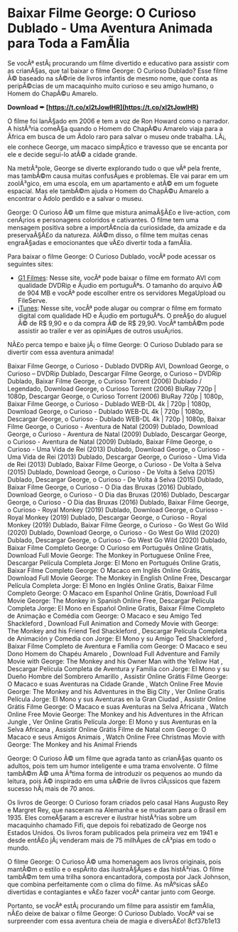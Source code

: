 # Baixar Filme George: O Curioso Dublado - Uma Aventura Animada para Toda a FamÃ­lia
  
Se vocÃª estÃ¡ procurando um filme divertido e educativo para assistir com as crianÃ§as, que tal baixar o filme George: O Curioso Dublado? Esse filme Ã© baseado na sÃ©rie de livros infantis de mesmo nome, que conta as peripÃ©cias de um macaquinho muito curioso e seu amigo humano, o Homem do ChapÃ©u Amarelo.
 
**Download ✒ [https://t.co/xI2tJowlHR](https://t.co/xI2tJowlHR)**


  
O filme foi lanÃ§ado em 2006 e tem a voz de Ron Howard como o narrador. A histÃ³ria comeÃ§a quando o Homem do ChapÃ©u Amarelo viaja para a Ãfrica em busca de um Ã­dolo raro para salvar o museu onde trabalha. LÃ¡, ele conhece George, um macaco simpÃ¡tico e travesso que se encanta por ele e decide segui-lo atÃ© a cidade grande.
  
Na metrÃ³pole, George se diverte explorando tudo o que vÃª pela frente, mas tambÃ©m causa muitas confusÃµes e problemas. Ele vai parar em um zoolÃ³gico, em uma escola, em um apartamento e atÃ© em um foguete espacial. Mas ele tambÃ©m ajuda o Homem do ChapÃ©u Amarelo a encontrar o Ã­dolo perdido e a salvar o museu.
  
George: O Curioso Ã© um filme que mistura animaÃ§Ã£o e live-action, com cenÃ¡rios e personagens coloridos e cativantes. O filme tem uma mensagem positiva sobre a importÃ¢ncia da curiosidade, da amizade e da preservaÃ§Ã£o da natureza. AlÃ©m disso, o filme tem muitas cenas engraÃ§adas e emocionantes que vÃ£o divertir toda a famÃ­lia.
  
Para baixar o filme George: O Curioso Dublado, vocÃª pode acessar os seguintes sites:
  
- [G1 Filmes](https://www.g1filmes.com/download-george-o-curioso-dvdrip-dublado): Nesse site, vocÃª pode baixar o filme em formato AVI com qualidade DVDRip e Ã¡udio em portuguÃªs. O tamanho do arquivo Ã© de 904 MB e vocÃª pode escolher entre os servidores MegaUpload ou FileServe.
- [iTunes](https://itunes.apple.com/br/movie/george-o-curioso-curious-george-dublado-2006/id568766576): Nesse site, vocÃª pode alugar ou comprar o filme em formato digital com qualidade HD e Ã¡udio em portuguÃªs. O preÃ§o do aluguel Ã© de R$ 9,90 e o da compra Ã© de R$ 29,90. VocÃª tambÃ©m pode assistir ao trailer e ver as opiniÃµes de outros usuÃ¡rios.

NÃ£o perca tempo e baixe jÃ¡ o filme George: O Curioso Dublado para se divertir com essa aventura animada!
 
Baixar Filme George, o Curioso - Dublado DVDRip AVI,  Download George, o Curioso – DVDRip Dublado,  Descargar Filme George, o Curioso – DVDRip Dublado,  Baixar Filme George, o Curioso Torrent (2006) Dublado / Legendado,  Download George, o Curioso Torrent (2006) BluRay 720p | 1080p,  Descargar George, o Curioso Torrent (2006) BluRay 720p | 1080p,  Baixar Filme George, o Curioso - Dublado WEB-DL 4k | 720p | 1080p,  Download George, o Curioso - Dublado WEB-DL 4k | 720p | 1080p,  Descargar George, o Curioso - Dublado WEB-DL 4k | 720p | 1080p,  Baixar Filme George, o Curioso - Aventura de Natal (2009) Dublado,  Download George, o Curioso - Aventura de Natal (2009) Dublado,  Descargar George, o Curioso - Aventura de Natal (2009) Dublado,  Baixar Filme George, o Curioso - Uma Vida de Rei (2013) Dublado,  Download George, o Curioso - Uma Vida de Rei (2013) Dublado,  Descargar George, o Curioso - Uma Vida de Rei (2013) Dublado,  Baixar Filme George, o Curioso - De Volta à Selva (2015) Dublado,  Download George, o Curioso - De Volta à Selva (2015) Dublado,  Descargar George, o Curioso - De Volta à Selva (2015) Dublado,  Baixar Filme George, o Curioso - O Dia das Bruxas (2016) Dublado,  Download George, o Curioso - O Dia das Bruxas (2016) Dublado,  Descargar George, o Curioso - O Dia das Bruxas (2016) Dublado,  Baixar Filme George, o Curioso - Royal Monkey (2019) Dublado,  Download George, o Curioso - Royal Monkey (2019) Dublado,  Descargar George, o Curioso - Royal Monkey (2019) Dublado,  Baixar Filme George, o Curioso - Go West Go Wild (2020) Dublado,  Download George, o Curioso - Go West Go Wild (2020) Dublado,  Descargar George, o Curioso - Go West Go Wild (2020) Dublado,  Baixar Filme Completo George: O Curioso em Português Online Grátis,  Download Full Movie George: The Monkey in Portuguese Online Free,  Descargar Película Completa Jorge: El Mono en Portugués Online Gratis,  Baixar Filme Completo George: O Macaco em Inglês Online Grátis,  Download Full Movie George: The Monkey in English Online Free,  Descargar Película Completa Jorge: El Mono en Inglés Online Gratis,  Baixar Filme Completo George: O Macaco em Espanhol Online Grátis,  Download Full Movie George: The Monkey in Spanish Online Free,  Descargar Película Completa Jorge: El Mono en Español Online Gratis,  Baixar Filme Completo de Animação e Comédia com George: O Macaco e seu Amigo Ted Shackleford ,  Download Full Animation and Comedy Movie with George: The Monkey and his Friend Ted Shackleford ,  Descargar Película Completa de Animación y Comedia con Jorge: El Mono y su Amigo Ted Shackleford ,  Baixar Filme Completo de Aventura e Família com George: O Macaco e seu Dono Homem do Chapéu Amarelo ,  Download Full Adventure and Family Movie with George: The Monkey and his Owner Man with the Yellow Hat ,  Descargar Película Completa de Aventura y Familia con Jorge: El Mono y su Dueño Hombre del Sombrero Amarillo ,  Assistir Online Grátis Filme George: O Macaco e suas Aventuras na Cidade Grande ,  Watch Online Free Movie George: The Monkey and his Adventures in the Big City ,  Ver Online Gratis Película Jorge: El Mono y sus Aventuras en la Gran Ciudad ,  Assistir Online Grátis Filme George: O Macaco e suas Aventuras na Selva Africana ,  Watch Online Free Movie George: The Monkey and his Adventures in the African Jungle ,  Ver Online Gratis Película Jorge: El Mono y sus Aventuras en la Selva Africana ,  Assistir Online Grátis Filme de Natal com George: O Macaco e seus Amigos Animais ,  Watch Online Free Christmas Movie with George: The Monkey and his Animal Friends
  
George: O Curioso Ã© um filme que agrada tanto as crianÃ§as quanto os adultos, pois tem um humor inteligente e uma trama envolvente. O filme tambÃ©m Ã© uma Ã³tima forma de introduzir os pequenos ao mundo da leitura, pois Ã© inspirado em uma sÃ©rie de livros clÃ¡ssicos que fazem sucesso hÃ¡ mais de 70 anos.
  
Os livros de George: O Curioso foram criados pelo casal Hans Augusto Rey e Margret Rey, que nasceram na Alemanha e se mudaram para o Brasil em 1935. Eles comeÃ§aram a escrever e ilustrar histÃ³rias sobre um macaquinho chamado Fifi, que depois foi rebatizado de George nos Estados Unidos. Os livros foram publicados pela primeira vez em 1941 e desde entÃ£o jÃ¡ venderam mais de 75 milhÃµes de cÃ³pias em todo o mundo.
  
O filme George: O Curioso Ã© uma homenagem aos livros originais, pois mantÃ©m o estilo e o espÃ­rito das ilustraÃ§Ãµes e das histÃ³rias. O filme tambÃ©m tem uma trilha sonora encantadora, composta por Jack Johnson, que combina perfeitamente com o clima do filme. As mÃºsicas sÃ£o divertidas e contagiantes e vÃ£o fazer vocÃª cantar junto com George.
  
Portanto, se vocÃª estÃ¡ procurando um filme para assistir em famÃ­lia, nÃ£o deixe de baixar o filme George: O Curioso Dublado. VocÃª vai se surpreender com essa aventura cheia de magia e diversÃ£o!
 8cf37b1e13
 

